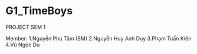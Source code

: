 # G1_TimeBoys
PROJECT SEM 1

Member:
1.Nguyễn Phú Tâm (SM)
2.Nguyễn Huy Anh Duy
3.Phạm Tuấn Kiên
4.Vũ Ngọc Du
